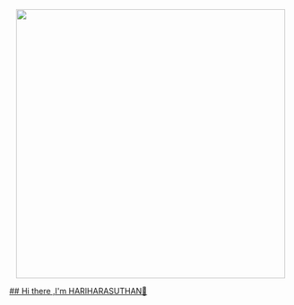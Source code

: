 <div id="header" align="center">
  <img src="https://giphy.com/embed/GuRuLWOGo0CI" width="480" height="480" style="" frameBorder="0" class="giphy-embed" allowFullScreen></iframe><p><a href="https://giphy.com/gifs/gifnews-russia-GuRuLWOGo0CI" width="100"/>
</div>
## Hi there ,I'm HARIHARASUTHAN👋 
<!--
**RedEye1003/RedEye1003** is a ✨ _special_ ✨ repository because its `README.md` (this file) appears on your GitHub profile.

Here are some ideas to get you started:

- 🔭 I’m currently working on ...
- 🌱 I’m currently learning ...
- 👯 I’m looking to collaborate on ...
- 🤔 I’m looking for help with ...
- 💬 Ask me about ...
- 📫 How to reach me: ...
- 😄 Pronouns: ...
- ⚡ Fun fact: ...
-->
